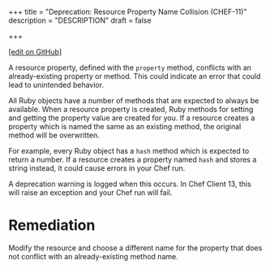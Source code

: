+++
title = "Deprecation: Resource Property Name Collision (CHEF-11)"
description = "DESCRIPTION"
draft = false




  
    
    
    
    
+++    

[\[edit on
GitHub\]](https://github.com/chef/chef-web-docs/blob/master/chef_master/source/deprecations_property_name_collision.rst)

<meta name="robots" content="noindex">

A resource property, defined with the `property` method, conflicts with
an already-existing property or method. This could indicate an error
that could lead to unintended behavior.

All Ruby objects have a number of methods that are expected to always be
available. When a resource property is created, Ruby methods for setting
and getting the property value are created for you. If a resource
creates a property which is named the same as an existing method, the
original method will be overwritten.

For example, every Ruby object has a `hash` method which is expected to
return a number. If a resource creates a property named `hash` and
stores a string instead, it could cause errors in your Chef run.

A deprecation warning is logged when this occurs. In Chef Client 13,
this will raise an exception and your Chef run will fail.

Remediation
===========

Modify the resource and choose a different name for the property that
does not conflict with an already-existing method name.
